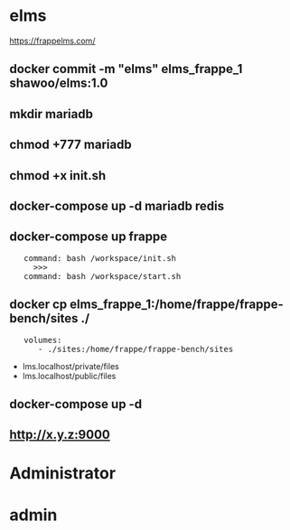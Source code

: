 # elms
https://frappelms.com/

## docker commit -m "elms" elms_frappe_1 shawoo/elms:1.0
## mkdir mariadb
## chmod +777 mariadb
## chmod +x init.sh
## docker-compose up -d mariadb redis
## docker-compose up frappe
<pre>
   command: bash /workspace/init.sh
     >>>
   command: bash /workspace/start.sh
</pre>
## docker cp elms_frappe_1:/home/frappe/frappe-bench/sites ./
<pre>
   volumes:
      - ./sites:/home/frappe/frappe-bench/sites
</pre>

* lms.localhost/private/files
* lms.localhost/public/files

## docker-compose up -d

## http://x.y.z:9000
# Administrator
# admin

